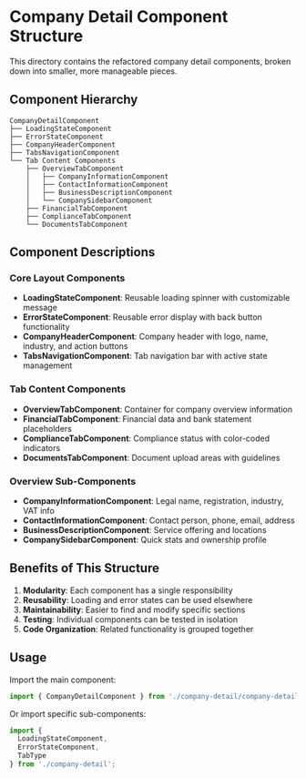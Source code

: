 # Company Detail Component Structure

This directory contains the refactored company detail components, broken down into smaller, more manageable pieces.

## Component Hierarchy

```
CompanyDetailComponent
├── LoadingStateComponent
├── ErrorStateComponent  
├── CompanyHeaderComponent
├── TabsNavigationComponent
└── Tab Content Components
    ├── OverviewTabComponent
    │   ├── CompanyInformationComponent
    │   ├── ContactInformationComponent
    │   ├── BusinessDescriptionComponent
    │   └── CompanySidebarComponent
    ├── FinancialTabComponent
    ├── ComplianceTabComponent
    └── DocumentsTabComponent
```

## Component Descriptions

### Core Layout Components
- **LoadingStateComponent**: Reusable loading spinner with customizable message
- **ErrorStateComponent**: Reusable error display with back button functionality
- **CompanyHeaderComponent**: Company header with logo, name, industry, and action buttons
- **TabsNavigationComponent**: Tab navigation bar with active state management

### Tab Content Components
- **OverviewTabComponent**: Container for company overview information
- **FinancialTabComponent**: Financial data and bank statement placeholders
- **ComplianceTabComponent**: Compliance status with color-coded indicators
- **DocumentsTabComponent**: Document upload areas with guidelines

### Overview Sub-Components
- **CompanyInformationComponent**: Legal name, registration, industry, VAT info
- **ContactInformationComponent**: Contact person, phone, email, address
- **BusinessDescriptionComponent**: Service offering and locations
- **CompanySidebarComponent**: Quick stats and ownership profile

## Benefits of This Structure

1. **Modularity**: Each component has a single responsibility
2. **Reusability**: Loading and error states can be used elsewhere
3. **Maintainability**: Easier to find and modify specific sections
4. **Testing**: Individual components can be tested in isolation
5. **Code Organization**: Related functionality is grouped together

## Usage

Import the main component:
```typescript
import { CompanyDetailComponent } from './company-detail/company-detail.component';
```

Or import specific sub-components:
```typescript
import { 
  LoadingStateComponent, 
  ErrorStateComponent,
  TabType 
} from './company-detail';
```
